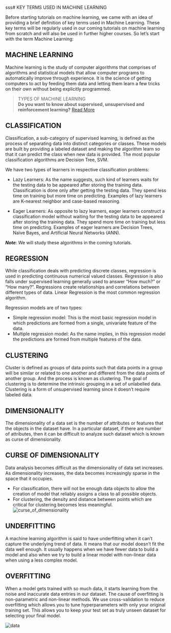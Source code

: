 sss# KEY TERMS USED IN MACHINE LEARNING

Before starting tutorials on machine learning, we came with an idea of providing a brief definition of key terms used in Machine Learning. These key terms will be regularly used in our coming tutorials on machine learning from scratch and will also be used in further higher courses. So let’s start with the term Machine Learning:

## MACHINE LEARNING
Machine learning is the study of computer algorithms that comprises of algorithms and statistical models that allow computer programs to automatically improve through experience. It is the science of getting computers to act by feeding them data and letting them learn a few tricks on their own without being explicitly programmed.

> TYPES OF MACHINE LEARNING <br>
> **Do you want to know about supervised, unsupervised and reinforcement learning?** [Read More](https://github.com/ghimiresunil/Implementation-of-Machine-Learning-Algorithm-from-Scratch/blob/main/Machine%20Learning%20from%20Beginner%20to%20Advanced/Introduction%20to%20ML%20and%20AI.md)

## CLASSIFICATION
Classification, a sub-category of supervised learning, is defined as the process of separating data into distinct categories or classes. These models are built by providing a labeled dataset and making the algorithm learn so that it can predict the class when new data is provided. The most popular classification algorithms are Decision Tree, SVM. 

We have two types of learners in respective classification problems:

* Lazy Learners: As the name suggests, such kind of learners waits for the testing data to be appeared after storing the training data. Classification is done only after getting the testing data. They spend less time on training but more time on predicting. Examples of lazy learners are K-nearest neighbor and case-based reasoning.

* Eager Learners: As opposite to lazy learners, eager learners construct a classification model without waiting for the testing data to be appeared after storing the training data. They spend more time on training but less time on predicting. Examples of eager learners are Decision Trees, Naïve Bayes, and Artificial Neural Networks (ANN).

**_Note_**: We will study these algorithms in the coming tutorials.

## REGRESSION
While classification deals with predicting discrete classes, regression is used in predicting continuous numerical valued classes. Regression is also falls under supervised learning generally used to answer “How much?” or “How many?”. Regressions create relationships and correlations between different types of data. Linear Regression is the most common regression algorithm.

Regression models are of two types:

* Simple regression model: This is the most basic regression model in which predictions are formed from a single, univariate feature of the data.
* Multiple regression model: As the name implies, in this regression model the predictions are formed from multiple features of the data. 
## CLUSTERING
Cluster is defined as groups of data points such that data points in a group will be similar or related to one another and different from the data points of another group. And the process is known as clustering. The goal of clustering is to determine the intrinsic grouping in a set of unlabelled data. Clustering is a form of unsupervised learning since it doesn’t require labeled data.

## DIMENSIONALITY
The dimensionality of a data set is the number of attributes or features that the objects in the dataset have. In a particular dataset, if there are number of attributes, then it can be difficult to analyze such dataset which is known as curse of dimensionality.

## CURSE OF DIMENSIONALITY
Data analysis becomes difficult as the dimensionality of data set increases. As dimensionality increases, the data becomes increasingly sparse in the space that it occupies.

* For classification, there will not be enough data objects to allow the creation of model that reliably assigns a class to all possible objects.
* For clustering, the density and distance between points which are critical for clustering becomes less meaningful.
![curse_of_dimensionality](https://user-images.githubusercontent.com/40186859/177011136-456ef7bd-5e74-4da2-9ed0-ed476ed1755b.jpg)


## UNDERFITTING
A machine learning algorithm is said to have underfitting when it can’t capture the underlying trend of data. It means that our model doesn’t fit the data well enough. It usually happens when we have fewer data to build a model and also when we try to build a linear model with non-linear data when using a less complex model.

## OVERFITTING
When a model gets trained with so much data, it starts learning from the noise and inaccurate data entries in our dataset. The cause of overfitting is non-parametric and non-linear methods. We use cross-validation to reduce overfitting which allows you to tune hyperparameters with only your original training set. This allows you to keep your test set as truly unseen dataset for selecting your final model.

![data](https://user-images.githubusercontent.com/40186859/177011180-3fd7849f-0dc2-419a-8bca-1ff115b6e535.png)

